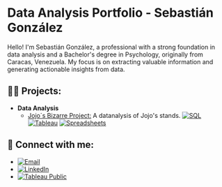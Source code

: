 # Data Analysis Portfolio - Sebastián González

Hello! I'm Sebastián González, a professional with a strong foundation in data analysis and a Bachelor's degree in Psychology, originally from Caracas, Venezuela. My focus is on extracting valuable information and generating actionable insights from data.

<h2>👨‍💻 Projects:</h2>

- <b>Data Analysis</b>
  - [Jojo´s Bizarre Project:](https://github.com/CrabSkin/Jojo-s-Bizarre-Project) A datanalysis of Jojo's stands. [![SQL](https://img.shields.io/badge/SQL-blue?style=for-the-badge&logo=sql)](https://www.sql.org/)  [![Tableau](https://img.shields.io/badge/Tableau-orange?style=for-the-badge&logo=tableau)](https://www.tableau.com/) [![Spreadsheets](https://img.shields.io/badge/Spreadsheets-green?style=for-the-badge&logo=microsoft-excel)](https://www.microsoft.com/en-us/microsoft-365/excel)

    
<h2> 🤳 Connect with me:</h2>

* [![Email](https://img.shields.io/badge/Email-EA4335?style=for-the-badge&logo=gmail&logoColor=white)](mailto:sebagonz221@gmail.com)
* [![LinkedIn](https://img.shields.io/badge/LinkedIn-0077B5?style=for-the-badge&logo=linkedin&logoColor=white)](https://www.linkedin.com/in/sebagonz221/) 
* [![Tableau Public](https://img.shields.io/badge/Tableau-E97627?style=for-the-badge&logo=tableau&logoColor=white)](https://public.tableau.com/app/profile/sebastian.gonzalez6731/vizzes) 
